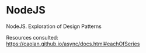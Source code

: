 # NodeJS
NodeJS. Exploration of Design Patterns

Resources consulted:
https://caolan.github.io/async/docs.html#eachOfSeries
